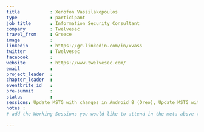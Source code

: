 ```yaml
---
title           : Xenofon Vassilakopoulos
type            : participant
job_title       : Information Security Consultant
company         : Twelvesec
travel_from     : Greece
image           : 
linkedin        : https://gr.linkedin.com/in/xvass
twitter         : Twelvesec
facebook        :
website         : https://www.twelvesec.com/
email           : 
project_leader  :
chapter_leader  :
eventbrite_id   :
pre-summit      :
status          :
sessions: Update MSTG with changes in Android 8 (Oreo), Update MSTG with changes in iOS 11
notes :
# add the Working Sessions you would like to attend in the meta above (use the session's title) e.g. sessions (one per line): -Security Playbooks Diagrams -Hackathon Daily Sessions

---
```


<!-- put more details about participant here -->
